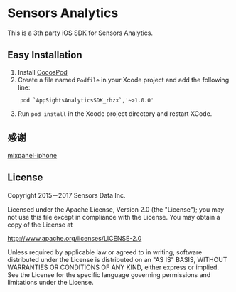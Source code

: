 # Sensors Analytics

This is a 3th party iOS SDK for Sensors Analytics.

## Easy Installation

  1. Install [CocosPod](http://cocoapods.org/)
  2. Create a file named `Podfile` in your Xcode project and add the following line:
```
    pod `AppSightsAnalyticsSDK_rhzx`,'~>1.0.0'
```
  3. Run `pod install` in the Xcode project directory and restart XCode.


## 感谢
[mixpanel-iphone](https://github.com/mixpanel/mixpanel-iphone) 

## License

Copyright 2015－2017 Sensors Data Inc.

Licensed under the Apache License, Version 2.0 (the "License");
you may not use this file except in compliance with the License.
You may obtain a copy of the License at

http://www.apache.org/licenses/LICENSE-2.0

Unless required by applicable law or agreed to in writing, software
distributed under the License is distributed on an "AS IS" BASIS,
WITHOUT WARRANTIES OR CONDITIONS OF ANY KIND, either express or implied.
See the License for the specific language governing permissions and
limitations under the License.
